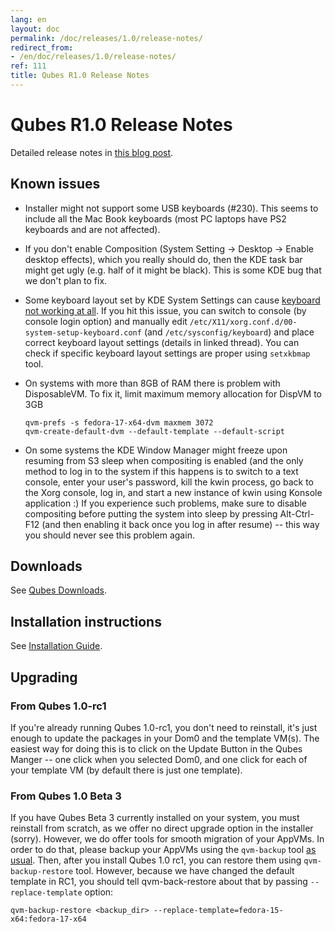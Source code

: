 ```yaml
---
lang: en
layout: doc
permalink: /doc/releases/1.0/release-notes/
redirect_from:
- /en/doc/releases/1.0/release-notes/
ref: 111
title: Qubes R1.0 Release Notes
---
```


Qubes R1.0 Release Notes
========================

Detailed release notes in [this blog post](http://blog.invisiblethings.org/2012/09/03/introducing-qubes-10.html).

Known issues
------------

-   Installer might not support some USB keyboards (\#230). This seems to include all the Mac Book keyboards (most PC laptops have PS2 keyboards and are not affected).

-   If you don't enable Composition (System Setting -\> Desktop -\> Enable desktop effects), which you really should do, then the KDE task bar might get ugly (e.g. half of it might be black). This is some KDE bug that we don't plan to fix.

-   Some keyboard layout set by KDE System Settings can cause [keyboard not working at all](https://groups.google.com/group/qubes-devel/browse_thread/thread/77d076b65dda7226). If you hit this issue, you can switch to console (by console login option) and manually edit `/etc/X11/xorg.conf.d/00-system-setup-keyboard.conf` (and `/etc/sysconfig/keyboard`) and place correct keyboard layout settings (details in linked thread). You can check if specific keyboard layout settings are proper using `setxkbmap` tool.

-   On systems with more than 8GB of RAM there is problem with DisposableVM. To fix it, limit maximum memory allocation for DispVM to 3GB

    ~~~
    qvm-prefs -s fedora-17-x64-dvm maxmem 3072
    qvm-create-default-dvm --default-template --default-script
    ~~~

-   On some systems the KDE Window Manager might freeze upon resuming from S3 sleep when compositing is enabled (and the only method to log in to the system if this happens is to switch to a text console, enter your user's password, kill the kwin process, go back to the Xorg console, log in, and start a new instance of kwin using Konsole application :) If you experience such problems, make sure to disable compositing before putting the system into sleep by pressing Alt-Ctrl-F12 (and then enabling it back once you log in after resume) -- this way you should never see this problem again.

Downloads
---------

See [Qubes Downloads](/doc/QubesDownloads/).

Installation instructions
-------------------------

See [Installation Guide](/doc/installation-guide/).

Upgrading
---------

### From Qubes 1.0-rc1

If you're already running Qubes 1.0-rc1, you don't need to reinstall, it's just enough to update the packages in your Dom0 and the template VM(s). The easiest way for doing this is to click on the Update Button in the Qubes Manger -- one click when you selected Dom0, and one click for each of your template VM (by default there is just one template).

### From Qubes 1.0 Beta 3

If you have Qubes Beta 3 currently installed on your system, you must reinstall from scratch, as we offer no direct upgrade option in the installer (sorry). However, we do offer tools for smooth migration of your AppVMs. In order to do that, please backup your AppVMs using the `qvm-backup` tool [as usual](/doc/backup-restore/). Then, after you install Qubes 1.0 rc1, you can restore them using `qvm-backup-restore` tool. However, because we have changed the default template in RC1, you should tell qvm-back-restore about that by passing `--replace-template` option:

~~~
qvm-backup-restore <backup_dir> --replace-template=fedora-15-x64:fedora-17-x64 
~~~
